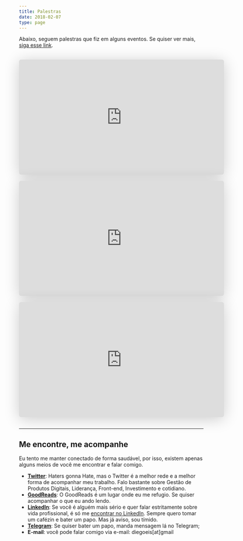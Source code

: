 ```yaml
---
title: Palestras
date: 2018-02-07
type: page
---
```


Abaixo, seguem palestras que fiz em alguns eventos. Se quiser ver mais, [siga esse link](https://speakerdeck.com/diegoeis).
<!-- <br>
<br>
<iframe width="750" height="380" src="https://www.youtube.com/embed/ytyX1w13faw?start=757" frameborder="0" allow="accelerometer; autoplay; encrypted-media; gyroscope; picture-in-picture" allowfullscreen></iframe> -->
<br>

<iframe class="speakerdeck-iframe" frameborder="0" src="https://speakerdeck.com/player/db45566fcdf24e53850fdccf92ec5058" title="Gestão Moderna de Produtos/Serviços Digitais" allowfullscreen="true" mozallowfullscreen="true" webkitallowfullscreen="true" style="border: 0px; background: padding-box padding-box rgba(0, 0, 0, 0.1); margin: 0px; padding: 0px; border-radius: 6px; box-shadow: rgba(0, 0, 0, 0.2) 0px 5px 40px; width: 560px; height: 314px;"></iframe>

<br>
<br>
<iframe class="speakerdeck-iframe" frameborder="0" src="https://speakerdeck.com/player/f06809734d59473a89a6e9fb02e982a3" title="Métricas, Indicadores e Comportamento do Usuário" allowfullscreen="true" mozallowfullscreen="true" webkitallowfullscreen="true" style="border: 0px; background: padding-box padding-box rgba(0, 0, 0, 0.1); margin: 0px; padding: 0px; border-radius: 6px; box-shadow: rgba(0, 0, 0, 0.2) 0px 5px 40px; width: 560px; height: 314px;"></iframe><br>
<br>

<iframe class="speakerdeck-iframe" frameborder="0" src="https://speakerdeck.com/player/0b990d0d0f07428c81d8e9392cffe54e" title="Service Dominant Logic - S-D Logic em Produtos Digitais" allowfullscreen="true" mozallowfullscreen="true" webkitallowfullscreen="true" style="border: 0px; background: padding-box padding-box rgba(0, 0, 0, 0.1); margin: 0px; padding: 0px; border-radius: 6px; box-shadow: rgba(0, 0, 0, 0.2) 0px 5px 40px; width: 560px; height: 314px;"></iframe>

<br>
<br>
<hr>

## Me encontre, me acompanhe

Eu tento me manter conectado de forma saudável, por isso, existem apenas alguns meios de você me encontrar e falar comigo.

- **[Twitter](https://twitter.com/diegoeis)**: Haters gonna Hate, mas o Twitter é a melhor rede e a melhor forma de acompanhar meu trabalho. Falo bastante sobre Gestão de Produtos Digitais, Liderança, Front-end, Investimento e cotidiano. 
- **[GoodReads](https://www.goodreads.com/author/show/14103843.Diego_Eis)**: O GoodReads é um lugar onde eu me refugio. Se quiser acompanhar o que eu ando lendo.
- **[LinkedIn](https://www.linkedin.com/in/diegoeis/)**: Se você é alguém mais sério e quer falar estritamente sobre vida profissional, é só me [encontrar no LinkedIn](https://www.linkedin.com/in/diegoeis/). Sempre quero tomar um cafézin e bater um papo. Mas já aviso, sou tímido.
- **[Telegram](https://t.me/diegoeis)**: Se quiser bater um papo, manda mensagem lá no Telegram;
- **E-mail**: você pode falar comigo via e-mail: diegoeis[at]gmail
